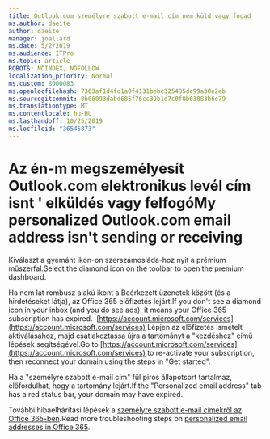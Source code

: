 ```yaml
---
title: Outlook.com személyre szabott e-mail cím nem küld vagy fogad
ms.author: daeite
author: daeite
manager: joallard
ms.date: 5/2/2019
ms.audience: ITPro
ms.topic: article
ROBOTS: NOINDEX, NOFOLLOW
localization_priority: Normal
ms.custom: 8000083
ms.openlocfilehash: 7363af1d4fc1a0f4131bebc325485dc99a30e2eb
ms.sourcegitcommit: 0b06093dabd685f76cc39b1d7c0f8b03883b6e79
ms.translationtype: MT
ms.contentlocale: hu-HU
ms.lasthandoff: 10/25/2019
ms.locfileid: "36545873"
---
```

# <a name="my-personalized-outlookcom-email-address-isnt-sending-or-receiving"></a><span data-ttu-id="fc8f2-102">Az én-m megszemélyesít Outlook.com elektronikus levél cím isnt ' elküldés vagy felfogó</span><span class="sxs-lookup"><span data-stu-id="fc8f2-102">My personalized Outlook.com email address isn't sending or receiving</span></span>

<span data-ttu-id="fc8f2-103">Kiválaszt a gyémánt ikon-on szerszámosláda-hoz nyit a prémium műszerfal.</span><span class="sxs-lookup"><span data-stu-id="fc8f2-103">Select the diamond icon on the toolbar to open the premium dashboard.</span></span>

<span data-ttu-id="fc8f2-104">Ha nem lát rombusz alakú ikont a Beérkezett üzenetek között (és a hirdetéseket látja), az Office 365 előfizetés lejárt.</span><span class="sxs-lookup"><span data-stu-id="fc8f2-104">If you don't see a diamond icon in your inbox (and you do see ads), it means your Office 365 subscription has expired.</span></span> <span data-ttu-id="fc8f2-105"> [https://account.microsoft.com/services](https://account.microsoft.com/services) Lépjen az előfizetés ismételt aktiválásához, majd csatlakoztassa újra a tartományt a "kezdéshez" című lépések segítségével.</span><span class="sxs-lookup"><span data-stu-id="fc8f2-105">Go to [https://account.microsoft.com/services](https://account.microsoft.com/services) to re-activate your subscription, then reconnect your domain using the steps in "Get started".</span></span>

<span data-ttu-id="fc8f2-106">Ha a "személyre szabott e-mail cím" fül piros állapotsort tartalmaz, előfordulhat, hogy a tartomány lejárt.</span><span class="sxs-lookup"><span data-stu-id="fc8f2-106">If the "Personalized email address" tab has a red status bar, your domain may have expired.</span></span>

<span data-ttu-id="fc8f2-107">További hibaelhárítási lépések a [személyre szabott e-mail címekről az Office 365-ben](https://support.office.com/article/75416a58-b225-4c02-8c07-8979403b427b?wt.mc_id=Office_Outlook_com_Alchemy).</span><span class="sxs-lookup"><span data-stu-id="fc8f2-107">Read more troubleshooting steps on [personalized email addresses in Office 365](https://support.office.com/article/75416a58-b225-4c02-8c07-8979403b427b?wt.mc_id=Office_Outlook_com_Alchemy).</span></span>